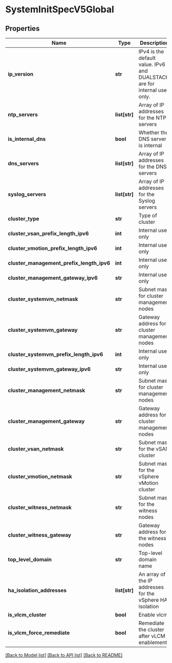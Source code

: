 # SystemInitSpecV5Global

## Properties
Name | Type | Description | Notes
------------ | ------------- | ------------- | -------------
**ip_version** | **str** | IPv4 is the default value. IPv6 and DUALSTACK are for internal use only. | [optional] 
**ntp_servers** | **list[str]** | Array of IP addresses for the NTP servers | [optional] 
**is_internal_dns** | **bool** | Whether the DNS server is internal | [optional] 
**dns_servers** | **list[str]** | Array of IP addresses for the DNS servers | [optional] 
**syslog_servers** | **list[str]** | Array of IP addresses for the Syslog servers | [optional] 
**cluster_type** | **str** | Type of cluster | [optional] 
**cluster_vsan_prefix_length_ipv6** | **int** | Internal use only | [optional] 
**cluster_vmotion_prefix_length_ipv6** | **int** | Internal use only | [optional] 
**cluster_management_prefix_length_ipv6** | **int** | Internal use only | [optional] 
**cluster_management_gateway_ipv6** | **str** | Internal use only | [optional] 
**cluster_systemvm_netmask** | **str** | Subnet mask for cluster management nodes | [optional] 
**cluster_systemvm_gateway** | **str** | Gateway address for cluster management nodes | [optional] 
**cluster_systemvm_prefix_length_ipv6** | **int** | Internal use only | [optional] 
**cluster_systemvm_gateway_ipv6** | **str** | Internal use only | [optional] 
**cluster_management_netmask** | **str** | Subnet mask for cluster management nodes | [optional] 
**cluster_management_gateway** | **str** | Gateway address for cluster management nodes | [optional] 
**cluster_vsan_netmask** | **str** | Subnet mask for the vSAN cluster | [optional] 
**cluster_vmotion_netmask** | **str** | Subnet mask for the vSphere vMotion cluster | [optional] 
**cluster_witness_netmask** | **str** | Subnet mask for the witness nodes | [optional] 
**cluster_witness_gateway** | **str** | Gateway address for the witness nodes | [optional] 
**top_level_domain** | **str** | Top-level domain name | [optional] 
**ha_isolation_addresses** | **list[str]** | An array of the IP addresses for the vSphere HA isolation | [optional] 
**is_vlcm_cluster** | **bool** | Enable vlcm | [optional] 
**is_vlcm_force_remediate** | **bool** | Remediate the cluster after vLCM enablement. | [optional] 

[[Back to Model list]](../README.md#documentation-for-models) [[Back to API list]](../README.md#documentation-for-api-endpoints) [[Back to README]](../README.md)

